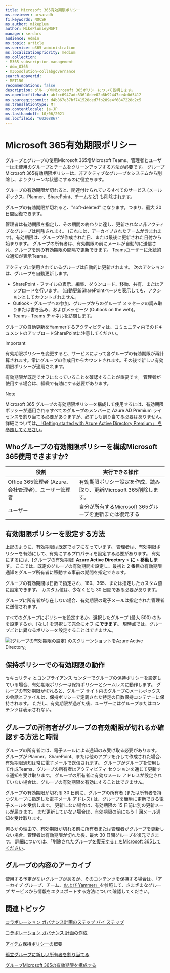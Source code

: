 ```yaml
---
title: Microsoft 365有効期限ポリシー
ms.reviewer: arvaradh
f1.keywords: NOCSH
ms.author: mikeplum
author: MikePlumleyMSFT
manager: serdars
audience: Admin
ms.topic: article
ms.service: o365-administration
ms.localizationpriority: medium
ms.collection:
- M365-subscription-management
- Adm_O365
- m365solution-collabgovernance
search.appverid:
- MET150
recommendations: false
description: グループのMicrosoft 365ポリシーについて説明します。
ms.openlocfilehash: abfcc6947adc33610dee02b6b92447ce4c0d5412
ms.sourcegitcommit: d4b867e37bf741528ded7fb289e4f6847228d2c5
ms.translationtype: MT
ms.contentlocale: ja-JP
ms.lasthandoff: 10/06/2021
ms.locfileid: "60208867"
---
```

# <a name="microsoft-365-group-expiration-policy"></a>Microsoft 365有効期限ポリシー

グループとグループの使用Microsoft 365増Microsoft Teams、管理者とユーザーは未使用のグループとチームをクリーンアップする方法が必要です。 グループMicrosoft 365有効期限ポリシーは、非アクティブなグループをシステムから削除し、よりクリーンな状態にするのに役立ちます。

グループの有効期限が切れると、関連付けられているすべてのサービス (メールボックス、Planner、SharePoint、チームなど) も削除されます。

グループの有効期限が切れると、"soft-deleted" になります。つまり、最大 30 日間回復できます。

管理者は有効期限を指定し、その期間の終わりに達し、更新されない非アクティブなグループは削除されます。 (これには、アーカイブされたチームが含まれます)。有効期限は、グループが作成された日、または最後に更新された日付から始まります。 グループの所有者は、有効期限の前にメールが自動的に送信され、グループを別の有効期限の間隔で更新できます。 Teamsユーザーに永続的な通知が表示Teams。

アクティブに使用されているグループは自動的に更新されます。 次のアクションは、グループを自動更新します。
- SharePoint - ファイルの表示、編集、ダウンロード、移動、共有、またはアップロードを行います。 (自動更新SharePointページを表示しても、アクションとしてカウントされません。
- Outlook - グループへの参加、グループからのグループ メッセージの読み取りまたは書き込み、およびメッセージ (Outlook on the web)。
- Teams - Teams チャネルを訪問します。

グループの自動更新をYammerするアクティビティは、コミュニティ内でのドキュメントのアップロードSharePointに注意してください。

> [!IMPORTANT]
> 有効期限ポリシーを変更すると、サービスによって各グループの有効期限が再計算されます。常にグループの作成日からカウントされます。その後で新しい有効期限ポリシーが適用されます。

有効期限が既定でオフになっていることを確認することが重要です。 管理者が使用する場合は、組織で有効にする必要があります。

> [!NOTE]
> Microsoft 365 グループの有効期限ポリシーを構成して使用するには、有効期限ポリシーが適用されるすべてのグループのメンバーに Azure AD Premium ライセンスを割り当てる必要がありますが、必ずしも割り当てる必要はありません。 詳細については[、「Getting started with Azure Active Directory Premium」 を参照してください](/azure/active-directory/active-directory-get-started-premium)。

## <a name="who-can-configure-and-use-the-microsoft-365-groups-expiration-policy"></a>Whoグループの有効期限ポリシーを構成Microsoft 365使用できますか?

|役割|実行できる操作|
|---------|---------|
|Office 365管理者 (Azure、会社管理者)、ユーザー管理者|有効期限ポリシー設定を作成、読み取り、更新Microsoft 365削除します。|
|ユーザー|自分が[所有するMicrosoft 365](/azure/active-directory/users-groups-roles/groups-restore-deleted)グループを更新または復元する|

## <a name="how-to-set-the-expiration-policy"></a>有効期限ポリシーを設定する方法

上記のように、有効期限は既定でオフになっています。 管理者は、有効期限ポリシーを有効にして、有効にするプロパティを設定する必要があります。 有効にするには、[グループの有効期限] **Azure Active Directory**  >  **に**  >  **移動します**。 ここでは、既定のグループの有効期間を設定し、最初と 2 番目の有効期限通知をグループ所有者に移動する事前の期間を指定できます。

グループの有効期間は日数で指定され、180、365、または指定したカスタム値に設定できます。 カスタム値は、少なくとも 30 日間である必要があります。

グループに所有者が存在しない場合、有効期限の電子メールは指定された管理者に送信されます。

すべてのグループにポリシーを設定するか、選択したグループ (最大 500) のみを設定するか、[なし] を選択して完全にオフ **にできます**。 現時点では、グループごとに異なるポリシーを設定することはできません。

![[グループの有効期限の設定] のスクリーンショットをAzure Active Directory。](../media/azure-groups-expiration-settings.png)

## <a name="how-expiry-works-with-the-retention-policy"></a>保持ポリシーでの有効期限の動作

セキュリティ とコンプライアンス センターでグループの保持ポリシーを設定している場合、有効期限ポリシーは保持ポリシーとシームレスに動作します。 グループの有効期限が切れると、グループ サイト内のグループのメールボックスの会話とファイルは、保持ポリシーで定義された特定の日数保持コンテナーに保持されます。 ただし、有効期限が過ぎた後、ユーザーにはグループまたはコンテンツは表示されない。

## <a name="how-and-when-a-group-owner-learns-if-their-groups-are-going-to-expire"></a>グループの所有者がグループの有効期限が切れるか確認する方法と時間

グループの所有者には、電子メールによる通知のみ受け取る必要があります。 グループが Planner、SharePoint、または他のアプリを介して作成された場合、有効期限通知は常に電子メールで送信されます。 グループがグループを使用して作成Teams、グループの所有者はアクティビティ セクションを通じて更新する通知を受け取ります。 グループの所有者に有効なメール アドレスが設定されていない場合は、グループの有効期限を有効にすることはできません。

グループの有効期限が切れる 30 日前に、グループの所有者 (または所有者を持つグループに指定した電子メール アドレス) は、グループを簡単に更新できる電子メールを受信します。 更新しない場合は、有効期限の 15 日前に別の更新メールが届きます。 まだ更新していない場合は、有効期限の前にもう 1 回メール通知を受け取ります。

何らかの理由で、有効期限が切れる前に所有者または管理者がグループを更新しない場合、管理者は有効期限が切れた後、最大 30 日間グループを復元できます。 詳細については、「削除されたグループ[を復元する」をMicrosoft 365してください](https://support.office.com/article/restore-a-deleted-office-365-group-b7c66b59-657a-4e1a-8aa0-8163b1f4eb54)。

## <a name="archiving-group-contents"></a>グループの内容のアーカイブ

使用する予定がないグループがあるが、そのコンテンツを保持する場合は、「アーカイブ グループ、チーム、[および Yammer」](end-life-cycle-groups-teams-sites-yammer.md)を参照して、さまざまなグループ サービスから情報をエクスポートする方法について確認してください。

## <a name="related-topics"></a>関連トピック

[コラボレーション ガバナンス計画のステップ バイ ステップ](collaboration-governance-overview.md#collaboration-governance-planning-step-by-step)

[コラボレーション ガバナンス 計画の作成](collaboration-governance-first.md)

[アイテム保持ポリシーの概要](https://support.office.com/article/5e377752-700d-4870-9b6d-12bfc12d2423)

[孤立グループに新しい所有者を割り当てる](https://support.office.com/article/86bb3db6-8857-45d1-95c8-f6d540e45732)

[グループMicrosoft 365の有効期限を構成する](/azure/active-directory/active-directory-groups-lifecycle-azure-portal)
